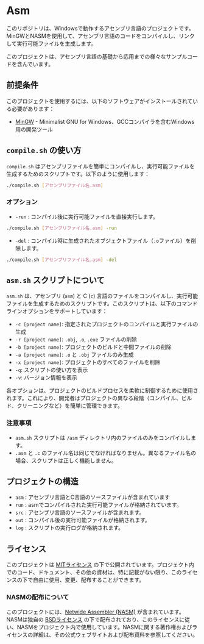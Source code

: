 # Asm 

このリポジトリは、Windowsで動作するアセンブリ言語のプロジェクトです。
MinGWとNASMを使用して、アセンブリ言語のコードをコンパイルし、リンクして実行可能ファイルを生成します。

このプロジェクトは、アセンブリ言語の基礎から応用までの様々なサンプルコードを含んでいます。

## 前提条件

このプロジェクトを使用するには、以下のソフトウェアがインストールされている必要があります：

- [MinGW](http://www.mingw.org) - Minimalist GNU for Windows、GCCコンパイラを含むWindows用の開発ツール

## `compile.sh` の使い方

`compile.sh` はアセンブリファイルを簡単にコンパイルし、実行可能ファイルを生成するためのスクリプトです。以下のように使用します：

```bash
./compile.sh [アセンブリファイル名.asm]
```

### オプション

- `-run` : コンパイル後に実行可能ファイルを直接実行します。
  
```bash
./compile.sh [アセンブリファイル名.asm] -run
```

- `-del` : コンパイル時に生成されたオブジェクトファイル（`.o`ファイル）を削除します。

```bash
./compile.sh [アセンブリファイル名.asm] -del
```
## `asm.sh` スクリプトについて

`asm.sh` は、アセンブリ (`asm`) と C (`c`) 言語のファイルをコンパイルし、実行可能ファイルを生成するためのスクリプトです。このスクリプトは、以下のコマンドラインオプションをサポートしています：

- `-c [project name]`: 指定されたプロジェクトのコンパイルと実行ファイルの生成
- `-r [project name]`: `.obj`, `.o`, `.exe` ファイルの削除
- `-b [project name]`: プロジェクトのビルドと中間ファイルの削除
- `-a [project name]`: `.o` と `.obj` ファイルのみ生成
- `-x [project name]`: プロジェクトのすべてのファイルを削除
- `-q`: スクリプトの使い方を表示
- `-v`: バージョン情報を表示

各オプションは、プロジェクトのビルドプロセスを柔軟に制御するために使用されます。これにより、開発者はプロジェクトの異なる段階（コンパイル、ビルド、クリーニングなど）を簡単に管理できます。

### 注意事項

- `asm.sh` スクリプトは `/asm` ディレクトリ内のファイルのみをコンパイルします。
- `.asm` と `.c` のファイル名は同じでなければなりません。異なるファイル名の場合、スクリプトは正しく機能しません。


## プロジェクトの構造

- `asm` : アセンブリ言語とC言語のソースファイルが含まれています
- `run` : asmでコンパイルされた実行可能ファイルが格納されています。
- `src` : アセンブリ言語のソースファイルが含まれます。
- `out` : コンパイル後の実行可能ファイルが格納されます。
- `log` : スクリプトの実行ログが格納されます。

## ライセンス

このプロジェクトは [MITライセンス](LICENSE) の下で公開されています。プロジェクト内でのコード、ドキュメント、その他の資材は、特に記載がない限り、このライセンスの下で自由に使用、変更、配布することができます。

### NASMの配布について

このプロジェクトには、[Netwide Assembler (NASM)](https://www.nasm.us) が含まれています。NASMは独自の [BSDライセンス](nasm/LICENSE) の下で配布されており、このライセンスに従い、NASMをプロジェクト内で使用しています。NASMに関する著作権およびライセンスの詳細は、その公式ウェブサイトおよび配布資料を参照してください。
